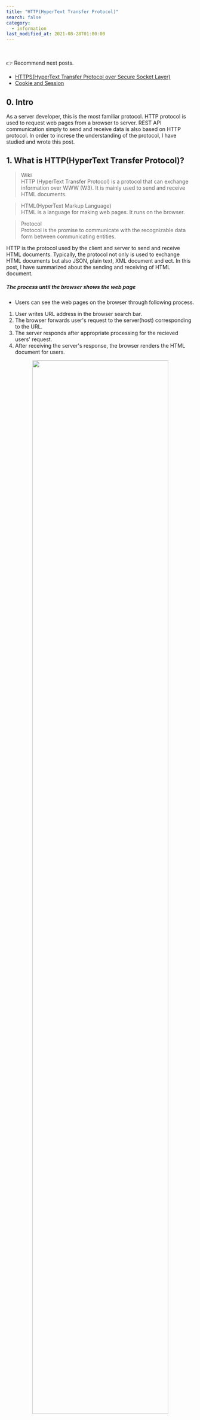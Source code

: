 ```yaml
---
title: "HTTP(HyperText Transfer Protocol)"
search: false
category:
  - information
last_modified_at: 2021-08-28T01:00:00
---
```


<br>

👉 Recommend next posts.
- [HTTPS(HyperText Transfer Protocol over Secure Socket Layer)][https-link]
- [Cookie and Session][cookie-and-session-link]

## 0. Intro

As a server developer, this is the most familiar protocol. 
HTTP protocol is used to request web pages from a browser to server. 
REST API communication simply to send and receive data is also based on HTTP protocol. 
In order to increse the understanding of the protocol, I have studied and wrote this post. 

## 1. What is HTTP(HyperText Transfer Protocol)?

> Wiki<br>
> HTTP (HyperText Transfer Protocol) is a protocol that can exchange information over WWW (W3). 
> It is mainly used to send and receive HTML documents.

> HTML(HyperText Markup Language)<br> 
> HTML is a language for making web pages. It runs on the browser.

> Protocol<br>
> Protocol is the promise to communicate with the recognizable data form between communicating entities.

HTTP is the protocol used by the client and server to send and receive HTML documents. 
Typically, the protocol not only is used to exchange HTML documents but also JSON, plain text, XML document and ect. 
In this post, I have summarized about the sending and receiving of HTML document. 

##### The process until the browser shows the web page
- Users can see the web pages on the browser through following process.
1. User writes URL address in the browser search bar.
1. The browser forwards user's request to the server(host) corresponding to the URL.
1. The server responds after appropriate processing for the recieved users' request.
1. After receiving the server's response, the browser renders the HTML document for users.

<p align="center">
    <img src="/images/http-1.JPG" width="85%" class="image__border image__padding">
</p>

## 2. HTTP data format

### 2.1. Client request

The client request resource data from the server in the message form which is below. 
- Request Line - request method, path, protocol version
- Request Headers - other header information
- Request Message Body - additional information transmitted by users

<p align="center">
    <img src="/images/http-2.JPG" width="80%">
</p>
<center>HTTP Message Format 형식(Request Message & Response Message)</center>

<br>

### 2.2. Server response

The server responds to clients for the request in the message form which is below.
- Status Line - protocol version, status code, status message
- Response Header - other header information
- Response Body - information that the server sends to the clients

<p align="center">
    <img src="/images/http-3.JPG" width="80%">
</p>
<center>HTTP Message Format 형식(Request Message & Response Message)</center>

<br>

## 3. HTTP characteristics

Let's look around the characteristics of HTTP protocol.

### 3.1. Connectionless

It means that the server sends a response to the client and disconnects the established connection between the server and client.
The server provides services for an unspecified number of clients. 
Maintaining a connection with a client who requested once puts a lot of pressure on the server in terms of resource usage.
Therefore, the server does not maintain a connection after responding to the client's request.

From the client's point of view, it's a bit inconvenient. 
The connectionless feature causes the client to perform a new connect and disconnect process for every request, even though there are still more requests that it needs.

<p align="center">
    <img src="/images/http-4.JPG" width="35%" class="image__border image__padding">
</p>

### 3.2. Stateless

This characteristic is caused by the connectionless of HTTP communication. 
The server does not know the state of the client because the connection is not kept after responding to the client. 
From the server's point of view, the request is always from a new client. 
The stateless limits to provide convenient services to the client. 
Cookies and session are used to solve these problem. 
For more information, read [Cookie and Session][cookie-and-session-link] please.

<p align="center">
    <img src="/images/http-5.JPG" width="35%" class="image__border image__padding">
</p>

## 4. HTTP working process

1. Users enter the URL address of the web page they want to find through their web browser.
1. The browser searches the domain name which is part of the URL adress from DNS(domain name server).
  - For example, if the URL adress is `'https://www.naver.com/'`, then the domain name is `'naver.com'`.
  - In the network, as communication is working based on an IP address, the client computer needs to find an IP addess that matches URL at the DNS.
1. The URL address for the web page and the IP address are changed into HTTP request message.
1. The HTTP request message is sended to the server corresponding the IP address.
1. The sever sends an HTTP response message to the client after performing the appropriate actions for the request. 
1. The HTTP response message is passed back across the network. 
1. The HTTP response arriving at client side is converted into HTML document for making the web page by the HTTP protocol.
1. The converted HTML document is rendered by the browser and users can see.

<p align="center">
    <img src="/images/http-6.JPG" width="80%" class="image__border">
</p>
<center>http://tcpschool.com/webbasic/works</center>

<br>

## 5. HTTP methods

Let's look around HTTP methos which are used to reqeust. 

### 5.1. Main methods

These are mainly used request methods. 
We have to be aware and know what charateristics each method has.

#### 5.1.1. GET method
- A request method is for getting resources that exist on server side.
- Parameters for request are exposed in the URL, which is security vulnerability.

#### 5.1.2. POST mehod
- A request method is for creating new resources on server side.
- When clients send some information, it is submitted in the message part of HTTP.
- When new resources are created, it responds with the URL address of newly created resources in the HTTP header with the key name is `'Location'`.

#### 5.1.3. PUT method
- A request method is for changing to existing resources on server.
- It submits information like the POST method, but it mainly is used to update information.
- Since PUT method is that clients are invovled in server side implementation, so POST method is mainly used.

#### 5.1.4. DELETE method
- A request method is for deleting existing resources on a server.
- The server deletes the resources correspodding to the request.
- It is usually replaced by POST method that can implement equivalently.

### 5.2. Other methods

These are not commonly used, but I have summarized toghether.

#### 5.2.1. CONNECT method
- A request method is for establishing a tunnel to the server identified as the destination resource.
- <https://tools.ietf.org/html/rfc7231#section-4>

#### 5.2.2. HEAD method
- A request method is for obtaining the message header like document information.
- This method is similar to GET method, but not request for an actual document.

#### 5.2.3. TRACE mthod
- A request method is for showing the receiving path.
- The loop-back message is delivered while moving to the corresponding resource.

#### 5.2.4. OPTIONS method
- A request method is for getting methods are provided by a server.
- The server sends method types which can be handled with HTTP header like `'Allow: GET,POST,HEAD'`.

#### 5.2.5. PATCH method
- 리소스의 부분만 수정하는데 사용합니다.
- 서버가 자원을 수정하기 위해 동봉된 엔티티를 처리하는 방식에서 PUT 메소드와 차이가 있습니다.
- <https://tools.ietf.org/html/rfc5789#section-2>

### 5.3. Summarize the characteristic of HTTP request methods

| HTTP method | RFC | Existence of body in request | Existence of body in response | Safety | Idempotent | Cacheable |
|:---:|:---:|:---:|:---:|:---:|:---:|:---:|
| GET | RFC 7231 | NO | YES | YES | YES | YES |
| HEAD | RFC 7231 | NO | NO | YES | YES | YES |
| POST | RFC 7231 | YES | YES | NO | NO | YES |
| PUT | RFC 7231 | YES | YES | NO | YES | NO |
| DELETE | RFC 7231 | NO | YES | NO | YES | NO |
| CONNECT | RFC 7231 | YES | YES | NO | NO | NO |
| OPTIONS | RFC 7231 | 선택 사항 | YES | YES | YES | NO |
| TRACE | RFC 7231 | NO | YES | YES | YES | NO |
| PATCH | RFC 5789 | YES | YES | NO | NO | YES  |

## 6. HTTP Status Code

It means the status of the response that the server to the client. 
Let's check what response codes there are.

### 6.1. 1xx - Information exchange

Most status codes in the 100 are used to exchange information between the server and client.
- 100 - Continue. 
    - The server has received some requests from the client and needs continuing to send the rest of the request. 
    - It was introduced in HTTP 1.1.
- 101 - Switching Protocols. 
    - The server will switch to another proptocol according to `Upgrade` header in the client's request. 
    - It was introduced in HTTP 1.1.

### 6.2. 2xx - Success

Most status codes in the 200 range indicate success.
- 200 - OK. 
    - Success code for the request. 
- 204 - No Content. 
    - Success, but no data in ther response body.
- 205 - Reset Content. 
    - Success, but the client's screen is adviced to refresh. 
- 206 - Partial Conent. 
    - Success, but only some data returned. 

### 6.3. 3xx - Redirect

Most status codes in the 300 range indicate redirecting. 
When clients request data from an old address, the server leads to a new URL.
- 300 - Multiple Choices. 
    - The clients request data moved recently. 
- 301 - Moved Permanently. 
    - The requested resource exists at the new URL. 
- 303 - See Other. 
    - The requested resource exists at the temporary address.  
- 304 - Not Modified. 
    - Since the requested resource has not been changed, it is advicded that the client should use the cached resource. 

### 6.4. 4xx - Client error

Most status codes in the 400 range are due to the client's code being wrong. 
It occurs when an invalid resource is requested or the permission is incorrect.
- 400 - Bad Request. 
- 401 - Unauthorized. 
    - The clients request without the permission. The authorization header is wrong. 
- 403 - Forbidden. 
    - The server responds that access to the resource is forbidden. 
- 405 - Method Not Allowed. 
- 409 - Conflict. 
    - It occurs when the clients update out of date resources.

### 6.5. 5xx - Server error

Status codes in the 500 range indicate an error on the server side. 
- 501 - Not Implemented. 
    - The server cannot perform the requested action.
- 503 - Service Unavailable. 
    - The server is overheaded or down for maintenance. 

#### REFERENCE
- [[Internet] HTTP? 개념잡기 통신과정-IMBETPY][http-blog-link-0]
- [HTTP 통신][http-blog-link-1]
- [HTTP Message Format 형식(Request Message & Response Message)][http-blog-link-2]
- [프런트엔드 개발자가 알아야하는 HTTP 프로토콜 Part 1][captain-pangyo-link]
- <https://ko.wikipedia.org/wiki/HTTP>
- <http://tcpschool.com/webbasic/works>
- <https://victorydntmd.tistory.com/286>
- <http://www.ktword.co.kr/abbr_view.php?m_temp1=3791>
- <https://developer.mozilla.org/ko/docs/Web/HTTP/Overview>
- <https://joshua1988.github.io/web-development/http-part1/>
- <https://junhyunny.github.io/information/cookie-and-session/>

[https-link]: https://junhyunny.github.io/information/https/
[cookie-and-session-link]: https://junhyunny.github.io/information/cookie-and-session/

[captain-pangyo-link]: https://joshua1988.github.io/web-development/http-part1/

[http-blog-link-0]: https://velog.io/@doomchit_3/Internet-HTTP-%EA%B0%9C%EB%85%90%EC%B0%A8%EB%A0%B7-IMBETPY
[http-blog-link-1]: https://hyojin96.tistory.com/entry/HTTP-%ED%86%B5%EC%8B%A0
[http-blog-link-2]: https://m.blog.naver.com/PostView.nhn?blogId=allstar927&logNo=90161809512&proxyReferer=https:%2F%2Fwww.google.com%2F
